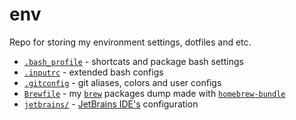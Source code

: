 # env

Repo for storing my environment settings, dotfiles and etc.

* [`.bash_profile`](https://github.com/Drapegnik/env/blob/master/.bash_profile) - shortcats and package bash settings
* [`.inputrc`](https://github.com/Drapegnik/env/blob/master/.inputrc) - extended bash configs
* [`.gitconfig`](https://github.com/Drapegnik/env/blob/master/.gitconfig) - git aliases, colors and user configs
* [`Brewfile`](https://github.com/Drapegnik/env/blob/master/Brewfile) - my [`brew`](https://brew.sh/) packages dump made with [`homebrew-bundle`](https://github.com/Homebrew/homebrew-bundle)
* [`jetbrains/`](/jetbrains) - [JetBrains IDE's](https://www.jetbrains.com/products.html) configuration
